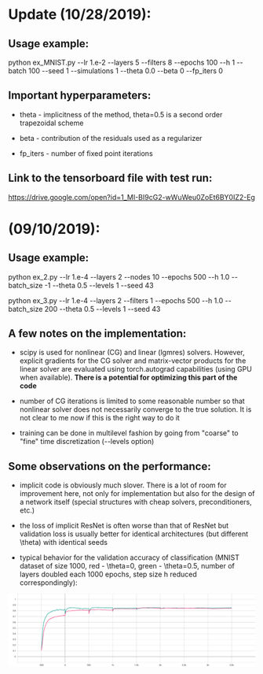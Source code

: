 # Update (10/28/2019):

## Usage example:
python ex_MNIST.py --lr 1.e-2 --layers 5 --filters 8 --epochs 100 --h 1 --batch 100 --seed 1 --simulations 1 --theta 0.0 --beta 0 --fp_iters 0

## Important hyperparameters:

- theta - implicitness of the method, theta=0.5 is a second order trapezoidal scheme

- beta - contribution of the residuals used as a regularizer

- fp_iters - number of fixed point iterations

## Link to the tensorboard file with test run:
https://drive.google.com/open?id=1_MI-BI9cG2-wWuWeu0ZoEt6BY0IZ2-Eg

# (09/10/2019):

## Usage example:

python ex_2.py --lr 1.e-4 --layers 2 --nodes 10 --epochs 500 --h 1.0 --batch_size -1 --theta 0.5 --levels 1 --seed 43

python ex_3.py --lr 1.e-4 --layers 2 --filters 1 --epochs 500 --h 1.0 --batch_size 200 --theta 0.5 --levels 1 --seed 43

## A few notes on the implementation:

- scipy is used for nonlinear (CG) and linear (lgmres) solvers. However, explicit gradients for the CG solver and matrix-vector products for the linear solver are evaluated using torch.autograd capabilities (using GPU when available). __There is a potential for optimizing this part of the code__

- number of CG iterations is limited to some reasonable number so that nonlinear solver does not necessarily converge to the true solution. It is not clear to me now if this is the right way to do it

- training can be done in multilevel fashion by going from "coarse" to "fine" time discretization (--levels option)

## Some observations on the performance:

- implicit code is obviously much slover. There is a lot of room for improvement here, not only for implementation but also for the design of a network itself (special structures with cheap solvers, preconditioners, etc.)

- the loss of implicit ResNet is often worse than that of ResNet but validation loss is usually better for identical architectures (but different \theta) with identical seeds

- typical behavior for the validation accuracy of classification (MNIST dataset of size 1000, red - \theta=0, green - \theta=0.5, number of layers doubled each 1000 epochs, step size h reduced correspondingly):

<img src="./accuracy_validation.svg">
